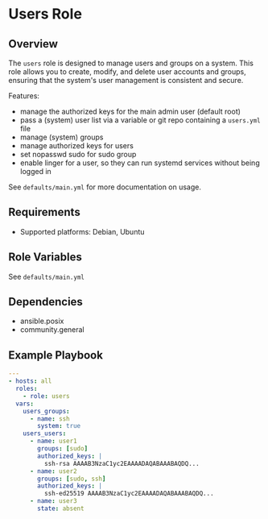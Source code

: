 # Users Role

## Overview

The `users` role is designed to manage users and groups on a system. This role allows you to create, modify, and delete user accounts and groups, ensuring that the system's user management is consistent and secure.

Features:
- manage the authorized keys for the main admin user (default root)
- pass a (system) user list via a variable or git repo containing a `users.yml` file
- manage (system) groups
- manage authorized keys for users
- set nopasswd sudo for sudo group
- enable linger for a user, so they can run systemd services without being logged in

See `defaults/main.yml` for more documentation on usage.

## Requirements

- Supported platforms: Debian, Ubuntu

## Role Variables

See `defaults/main.yml`

## Dependencies

- ansible.posix
- community.general

## Example Playbook

```yaml
---
- hosts: all
  roles:
    - role: users
  vars:
    users_groups:
      - name: ssh
        system: true
    users_users:
      - name: user1
        groups: [sudo]
        authorized_keys: |
          ssh-rsa AAAAB3NzaC1yc2EAAAADAQABAAABAQDQ...
      - name: user2
        groups: [sudo, ssh]
        authorized_keys: |
          ssh-ed25519 AAAAB3NzaC1yc2EAAAADAQABAAABAQDQ...
      - name: user3
        state: absent
```